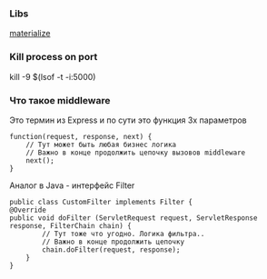### Libs
[materialize](https://materializecss.com/)

### Kill process on port
kill -9 $(lsof -t -i:5000)

### Что такое middleware
Это термин из Express и по сути это функция 3х параметров
```
function(request, response, next) {
    // Тут может быть любая бизнес логика
    // Важно в конце продолжить цепочку вызовов middleware
    next();
}
```

Аналог в Java - интерфейс Filter
```
public class CustomFilter implements Filter {
@Override
public void doFilter (ServletRequest request, ServletResponse response, FilterChain chain) { 
        // Тут тоже что угодно. Логика фильтра..
        // Важно в конце продолжить цепочку
        chain.doFilter(request, response); 
    } 
}
```